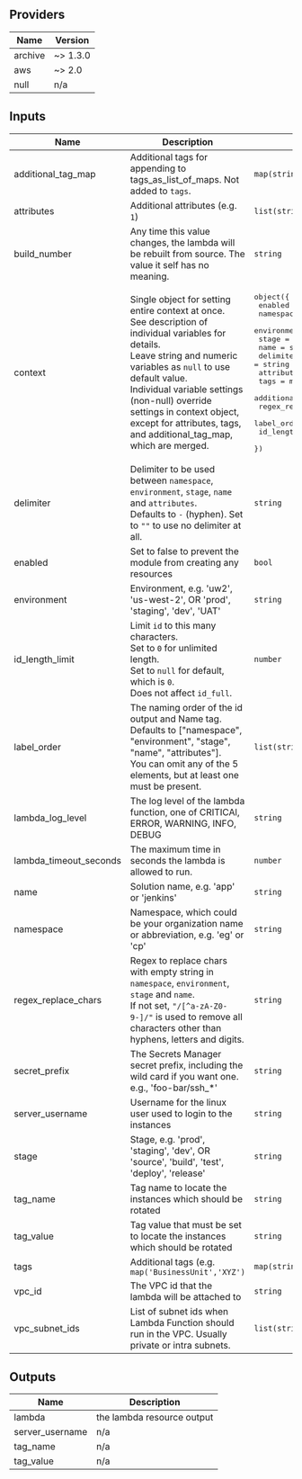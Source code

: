 ## Providers

| Name    | Version  |
| ------- | -------- |
| archive | ~> 1.3.0 |
| aws     | ~> 2.0   |
| null    | n/a      |

## Inputs

| Name                   | Description                                                                                                                                                                                                                                                                                                                               | Type                                                                                                                                                                                                                                                                                                                                             | Default                                                                                                                                                                                                                                                                                                    | Required |
| ---------------------- | ----------------------------------------------------------------------------------------------------------------------------------------------------------------------------------------------------------------------------------------------------------------------------------------------------------------------------------------- | ------------------------------------------------------------------------------------------------------------------------------------------------------------------------------------------------------------------------------------------------------------------------------------------------------------------------------------------------ | ---------------------------------------------------------------------------------------------------------------------------------------------------------------------------------------------------------------------------------------------------------------------------------------------------------- | :------: |
| additional_tag_map     | Additional tags for appending to tags_as_list_of_maps. Not added to `tags`.                                                                                                                                                                                                                                                               | `map(string)`                                                                                                                                                                                                                                                                                                                                    | `{}`                                                                                                                                                                                                                                                                                                       |    no    |
| attributes             | Additional attributes (e.g. `1`)                                                                                                                                                                                                                                                                                                          | `list(string)`                                                                                                                                                                                                                                                                                                                                   | `[]`                                                                                                                                                                                                                                                                                                       |    no    |
| build_number           | Any time this value changes, the lambda will be rebuilt from source. The value it self has no meaning.                                                                                                                                                                                                                                    | `string`                                                                                                                                                                                                                                                                                                                                         | `"1"`                                                                                                                                                                                                                                                                                                      |    no    |
| context                | Single object for setting entire context at once.<br>See description of individual variables for details.<br>Leave string and numeric variables as `null` to use default value.<br>Individual variable settings (non-null) override settings in context object,<br>except for attributes, tags, and additional_tag_map, which are merged. | <pre>object({<br> enabled = bool<br> namespace = string<br> environment = string<br> stage = string<br> name = string<br> delimiter = string<br> attributes = list(string)<br> tags = map(string)<br> additional_tag_map = map(string)<br> regex_replace_chars = string<br> label_order = list(string)<br> id_length_limit = number<br> })</pre> | <pre>{<br> "additional_tag_map": {},<br> "attributes": [],<br> "delimiter": null,<br> "enabled": true,<br> "environment": null,<br> "id_length_limit": null,<br> "label_order": [],<br> "name": null,<br> "namespace": null,<br> "regex_replace_chars": null,<br> "stage": null,<br> "tags": {}<br>}</pre> |    no    |
| delimiter              | Delimiter to be used between `namespace`, `environment`, `stage`, `name` and `attributes`.<br>Defaults to `-` (hyphen). Set to `""` to use no delimiter at all.                                                                                                                                                                           | `string`                                                                                                                                                                                                                                                                                                                                         | n/a                                                                                                                                                                                                                                                                                                        |   yes    |
| enabled                | Set to false to prevent the module from creating any resources                                                                                                                                                                                                                                                                            | `bool`                                                                                                                                                                                                                                                                                                                                           | n/a                                                                                                                                                                                                                                                                                                        |   yes    |
| environment            | Environment, e.g. 'uw2', 'us-west-2', OR 'prod', 'staging', 'dev', 'UAT'                                                                                                                                                                                                                                                                  | `string`                                                                                                                                                                                                                                                                                                                                         | n/a                                                                                                                                                                                                                                                                                                        |   yes    |
| id_length_limit        | Limit `id` to this many characters.<br>Set to `0` for unlimited length.<br>Set to `null` for default, which is `0`.<br>Does not affect `id_full`.                                                                                                                                                                                         | `number`                                                                                                                                                                                                                                                                                                                                         | n/a                                                                                                                                                                                                                                                                                                        |   yes    |
| label_order            | The naming order of the id output and Name tag.<br>Defaults to ["namespace", "environment", "stage", "name", "attributes"].<br>You can omit any of the 5 elements, but at least one must be present.                                                                                                                                      | `list(string)`                                                                                                                                                                                                                                                                                                                                   | n/a                                                                                                                                                                                                                                                                                                        |   yes    |
| lambda_log_level       | The log level of the lambda function, one of CRITICAl, ERROR, WARNING, INFO, DEBUG                                                                                                                                                                                                                                                        | `string`                                                                                                                                                                                                                                                                                                                                         | `"INFO"`                                                                                                                                                                                                                                                                                                   |    no    |
| lambda_timeout_seconds | The maximum time in seconds the lambda is allowed to run.                                                                                                                                                                                                                                                                                 | `number`                                                                                                                                                                                                                                                                                                                                         | `300`                                                                                                                                                                                                                                                                                                      |    no    |
| name                   | Solution name, e.g. 'app' or 'jenkins'                                                                                                                                                                                                                                                                                                    | `string`                                                                                                                                                                                                                                                                                                                                         | n/a                                                                                                                                                                                                                                                                                                        |   yes    |
| namespace              | Namespace, which could be your organization name or abbreviation, e.g. 'eg' or 'cp'                                                                                                                                                                                                                                                       | `string`                                                                                                                                                                                                                                                                                                                                         | n/a                                                                                                                                                                                                                                                                                                        |   yes    |
| regex_replace_chars    | Regex to replace chars with empty string in `namespace`, `environment`, `stage` and `name`.<br>If not set, `"/[^a-zA-Z0-9-]/"` is used to remove all characters other than hyphens, letters and digits.                                                                                                                                   | `string`                                                                                                                                                                                                                                                                                                                                         | n/a                                                                                                                                                                                                                                                                                                        |   yes    |
| secret_prefix          | The Secrets Manager secret prefix, including the wild card if you want one. e.g., 'foo-bar/ssh\_\*'                                                                                                                                                                                                                                       | `string`                                                                                                                                                                                                                                                                                                                                         | n/a                                                                                                                                                                                                                                                                                                        |   yes    |
| server_username        | Username for the linux user used to login to the instances                                                                                                                                                                                                                                                                                | `string`                                                                                                                                                                                                                                                                                                                                         | `"admin"`                                                                                                                                                                                                                                                                                                  |    no    |
| stage                  | Stage, e.g. 'prod', 'staging', 'dev', OR 'source', 'build', 'test', 'deploy', 'release'                                                                                                                                                                                                                                                   | `string`                                                                                                                                                                                                                                                                                                                                         | n/a                                                                                                                                                                                                                                                                                                        |   yes    |
| tag_name               | Tag name to locate the instances which should be rotated                                                                                                                                                                                                                                                                                  | `string`                                                                                                                                                                                                                                                                                                                                         | `"RotateSSHKeys"`                                                                                                                                                                                                                                                                                          |    no    |
| tag_value              | Tag value that must be set to locate the instances which should be rotated                                                                                                                                                                                                                                                                | `string`                                                                                                                                                                                                                                                                                                                                         | `"true"`                                                                                                                                                                                                                                                                                                   |    no    |
| tags                   | Additional tags (e.g. `map('BusinessUnit','XYZ')`                                                                                                                                                                                                                                                                                         | `map(string)`                                                                                                                                                                                                                                                                                                                                    | `{}`                                                                                                                                                                                                                                                                                                       |    no    |
| vpc_id                 | The VPC id that the lambda will be attached to                                                                                                                                                                                                                                                                                            | `string`                                                                                                                                                                                                                                                                                                                                         | n/a                                                                                                                                                                                                                                                                                                        |   yes    |
| vpc_subnet_ids         | List of subnet ids when Lambda Function should run in the VPC. Usually private or intra subnets.                                                                                                                                                                                                                                          | `list(string)`                                                                                                                                                                                                                                                                                                                                   | n/a                                                                                                                                                                                                                                                                                                        |   yes    |

## Outputs

| Name            | Description                |
| --------------- | -------------------------- |
| lambda          | the lambda resource output |
| server_username | n/a                        |
| tag_name        | n/a                        |
| tag_value       | n/a                        |
